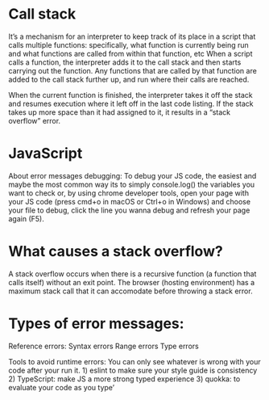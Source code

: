 # Call stack
It’s a mechanism for an interpreter to keep track of its place in a script that calls multiple functions: specifically, what function is currently being run and what functions are called from within that function, etc When a script calls a function, the interpreter adds it to the call stack and then starts carrying out the function. Any functions that are called by that function are added to the call stack further up, and run where their calls are reached.

When the current function is finished, the interpreter takes it off the stack and resumes execution where it left off in the last code listing. If the stack takes up more space than it had assigned to it, it results in a “stack overflow” error.


# JavaScript
 About error messages debugging: To debug your JS code, the easiest and maybe the most common way its to simply console.log() the variables you want to check or, by using chrome developer tools, open your page with your JS code (press cmd+o in macOS or Ctrl+o in Windows) and choose your file to debug, click the line you wanna debug and refresh your page again (F5).


# What causes a stack overflow?
A stack overflow occurs when there is a recursive function (a function that calls itself) without an exit point. The browser (hosting environment) has a maximum stack call that it can accomodate before throwing a stack error.

# Types of error messages:
Reference errors: Syntax errors Range errors Type errors

Tools to avoid runtime errors:
You can only see whatever is wrong with your code after your run it. 1) eslint to make sure your style guide is consistency 2) TypeScript: make JS a more strong typed experience 3) quokka: to evaluate your code as you type’